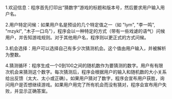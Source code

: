 1.欢迎信息：程序首先打印出“猜数字”游戏的标题和版本号，然后要求用户输入用户名。

2.用户特定问候：如果用户名是预设的几个特定值之一（如 "lym", "李一鸣", "mzykl", "木子一口鸟"），程序会以一种特定的方式（带有一些戏谑的语气）问候用户，并告知游戏规则。对于其他用户名，程序则以更正式的方式问候。

3.机会选择：用户可以选择自己有多少次猜测机会。这个值由用户输入，并被解析为整数。

4.猜测循环：程序生成一个0到100之间的随机数作为要猜测的数字。用户有有限次机会来猜测这个数字。每次猜测后，程序会根据用户的输入和随机数的大小关系给出反馈（太大、太小或正确）。如果用户猜对了数字，程序会宣布用户获胜，询问用户是否想继续游戏。如果用户用完了所有机会而没有猜对，程序会宣布用户失败，并显示正确答案。
